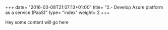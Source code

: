 +++
date= "2016-03-08T21:07:13+01:00"
title= "2.- Develop Azure platform as a service (PaaS)"
type= "index"
weight= 2
+++


Hey some content will go here
